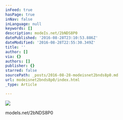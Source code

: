 ```yaml
---
inFeed: true
hasPage: true
inNav: false
inLanguage: null
keywords: []
description: modeIs.net/2bNDS8P0
datePublished: '2016-08-28T23:10:53.886Z'
dateModified: '2016-08-28T22:55:30.349Z'
title: ''
author: []
via: {}
authors: []
publisher: {}
starred: false
sourcePath: _posts/2016-08-28-modeisnet2bnds8p0.md
url: modeisnet2bnds8p0/index.html
_type: Article

---
```

![](https://the-grid-user-content.s3-us-west-2.amazonaws.com/609f28e1-50e1-4e5e-983c-7f8f76996eb9.jpg)

modeIs.net/2bNDS8P0
